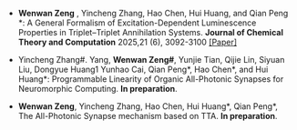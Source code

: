 
- <strong>Wenwan Zeng</strong> , Yincheng Zhang, Hao Chen, Hui Huang, and Qian Peng *: A General Formalism of Excitation-Dependent Luminescence Properties in Triplet–Triplet Annihilation Systems. <strong>Journal of Chemical Theory and Computation</strong> 2025,21 (6), 3092-3100 [[Paper]](https://doi.org/10.1021/acs.jctc.4c01712)

- Yincheng Zhang#. Yang, <strong> Wenwan Zeng#</strong>, Yunjie Tian, Qijie Lin, Siyuan Liu, Dongyue Huang1 Yunhao Cai, Qian Peng*, Hao Chen*, and Hui Huang*: Programmable Linearity of Organic All-Photonic Synapses for Neuromorphic Computing. <strong>In preparation</strong>. 

- <strong>Wenwan Zeng</strong>, Yincheng Zhang, Hao Chen, Hui Huang*, Qian Peng*,  The All-Photonic Synapse mechanism based on TTA. <strong>In preparation</strong>. 

